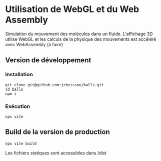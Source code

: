# Utilisation de WebGL et du Web Assembly

Simulation du mouvement des molécules dans un fluide. L'affichage 3D utilise WebGL et les calculs de la physique des mouvements
est accéléré avec WebAssembly (à faire)


## Version de développement

### Installation

```
git clone git@github.com:jcbuisson/balls.git
cd balls
npm i
```

### Exécution

```
npx vite
```

## Build de la version de production

```
npx vite build
```

Les fichiers statiques sont accessibles dans /dist

